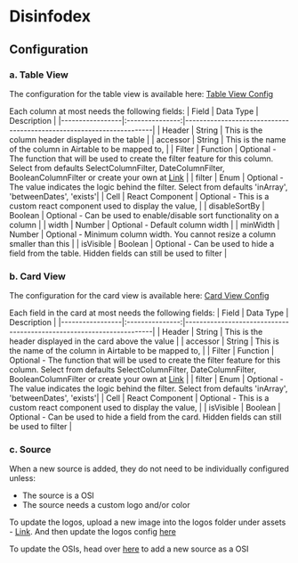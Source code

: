 # Disinfodex

## Configuration

### a. Table View

The configuration for the table view is available here: [Table View Config](https://github.com/hvvivek/Disinfodex/blob/master/app/src/config/TABLE_VIEW.js)

Each column at most needs the following fields:
| Field           | Data Type       | Description                                                         |
|-----------------|:---------------:|---------------------------------------------------------------------|
| Header          | String          | This is the column header displayed in the table                    | 
| accessor        | String          | This is the name of the column in Airtable to be mapped to,         | 
| Filter          | Function        | Optional - The function that will be used to create the filter feature for this column. Select from defaults SelectColumnFilter, DateColumnFilter, BooleanColumnFilter or create your own at [Link](https://github.com/hvvivek/Disinfodex/blob/master/app/src/components/NetworkTableFilters.js)                  | 
| filter          | Enum            | Optional - The value indicates the logic behind the filter. Select from defaults 'inArray', 'betweenDates', 'exists'| 
| Cell            | React Component | Optional - This is a custom react component used to display the value,         | 
| disableSortBy   | Boolean         | Optional - Can be used to enable/disable sort functionality on a column        | 
| width           | Number          | Optional - Default column width                                                | 
| minWidth        | Number          | Optional - Minimum column width. You cannot resize a column smaller than this  | 
| isVisible       | Boolean         | Optional - Can be used to hide a field from the table. Hidden fields can still be used to filter |

### b. Card View

The configuration for the card view is available here: [Card View Config](https://github.com/hvvivek/Disinfodex/blob/master/app/src/config/CARD_VIEW.js)

Each field in the card at most needs the following fields:
| Field           | Data Type       | Description                                                         |
|-----------------|:---------------:|---------------------------------------------------------------------|
| Header          | String          | This is the header displayed in the card above the value            | 
| accessor        | String          | This is the name of the column in Airtable to be mapped to,         | 
| Filter          | Function        | Optional - The function that will be used to create the filter feature for this column. Select from defaults SelectColumnFilter, DateColumnFilter, BooleanColumnFilter or create your own at [Link](https://github.com/hvvivek/Disinfodex/blob/master/app/src/components/NetworkTableFilters.js)                  | 
| filter          | Enum            | Optional - The value indicates the logic behind the filter. Select from defaults 'inArray', 'betweenDates', 'exists'| 
| Cell            | React Component | Optional - This is a custom react component used to display the value,         |
| isVisible       | Boolean         | Optional - Can be used to hide a field from the card. Hidden fields can still be used to filter |

### c. Source

When a new source is added, they do not need to be individually configured unless:
- The source is a OSI
- The source needs a custom logo and/or color

To update the logos, upload a new image into the logos folder under assets - [Link](https://github.com/hvvivek/Disinfodex/tree/master/app/src/assets/images/source_logos). And then update the logos config [here](https://github.com/hvvivek/Disinfodex/blob/master/app/src/config/COMPANY_LOGOS.js)

To update the OSIs, head over [here](https://github.com/hvvivek/Disinfodex/blob/master/app/src/config/SOURCE_TYPES.js) to add a new source as a OSI 
